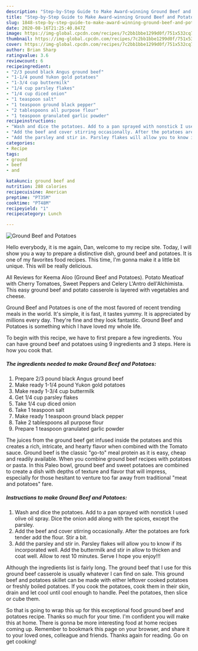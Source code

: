 ```yaml
---
description: "Step-by-Step Guide to Make Award-winning Ground Beef and Potatoes"
title: "Step-by-Step Guide to Make Award-winning Ground Beef and Potatoes"
slug: 1848-step-by-step-guide-to-make-award-winning-ground-beef-and-potatoes
date: 2020-08-16T21:25:40.847Z
image: https://img-global.cpcdn.com/recipes/7c2bb1bbe1299d0f/751x532cq70/ground-beef-and-potatoes-recipe-main-photo.jpg
thumbnail: https://img-global.cpcdn.com/recipes/7c2bb1bbe1299d0f/751x532cq70/ground-beef-and-potatoes-recipe-main-photo.jpg
cover: https://img-global.cpcdn.com/recipes/7c2bb1bbe1299d0f/751x532cq70/ground-beef-and-potatoes-recipe-main-photo.jpg
author: Brian Sharp
ratingvalue: 3.6
reviewcount: 6
recipeingredient:
- "2/3 pound black Angus ground beef"
- "1-1/4 pound Yukon gold potatoes"
- "1-3/4 cup buttermilk"
- "1/4 cup parsley flakes"
- "1/4 cup diced onion"
- "1 teaspoon salt"
- "1 teaspoon ground black pepper"
- "2 tablespoons all purpose flour"
- "1 teaspoon granulated garlic powder"
recipeinstructions:
- "Wash and dice the potatoes. Add to a pan sprayed with nonstick I used olive oil spray. Dice the onion add along with the spices, except the parsley."
- "Add the beef and cover stirring occasionally. After the potatoes are fork tender add the flour. Stir a bit."
- "Add the parsley and stir in. Parsley flakes will allow you to know if its incorporated well. Add the buttermilk and stir in allow to thicken and coat well. Allow to rest 10 minutes. Serve I hope you enjoy!!!"
categories:
- Recipe
tags:
- ground
- beef
- and

katakunci: ground beef and 
nutrition: 288 calories
recipecuisine: American
preptime: "PT35M"
cooktime: "PT48M"
recipeyield: "1"
recipecategory: Lunch

---
```



![Ground Beef and Potatoes](https://img-global.cpcdn.com/recipes/7c2bb1bbe1299d0f/751x532cq70/ground-beef-and-potatoes-recipe-main-photo.jpg)

Hello everybody, it is me again, Dan, welcome to my recipe site. Today, I will show you a way to prepare a distinctive dish, ground beef and potatoes. It is one of my favorites food recipes. This time, I'm gonna make it a little bit unique. This will be really delicious.

All Reviews for Keema Aloo (Ground Beef and Potatoes). Potato Meatloaf with Cherry Tomatoes, Sweet Peppers and Celery L&#39;Antro dell&#39;Alchimista. This easy ground beef and potato casserole is layered with vegetables and cheese.

Ground Beef and Potatoes is one of the most favored of recent trending meals in the world. It's simple, it is fast, it tastes yummy. It is appreciated by millions every day. They're fine and they look fantastic. Ground Beef and Potatoes is something which I have loved my whole life.


To begin with this recipe, we have to first prepare a few ingredients. You can have ground beef and potatoes using 9 ingredients and 3 steps. Here is how you cook that.

<!--inarticleads1-->

##### The ingredients needed to make Ground Beef and Potatoes:

1. Prepare 2/3 pound black Angus ground beef
1. Make ready 1-1/4 pound Yukon gold potatoes
1. Make ready 1-3/4 cup buttermilk
1. Get 1/4 cup parsley flakes
1. Take 1/4 cup diced onion
1. Take 1 teaspoon salt
1. Make ready 1 teaspoon ground black pepper
1. Take 2 tablespoons all purpose flour
1. Prepare 1 teaspoon granulated garlic powder


The juices from the ground beef get infused inside the potatoes and this creates a rich, intricate, and hearty flavor when combined with the Tomato sauce. Ground beef is the classic &#34;go-to&#34; meal protein as it is easy, cheap and readily available. When you combine ground beef recipes with potatoes or pasta. In this Paleo bowl, ground beef and sweet potatoes are combined to create a dish with depths of texture and flavor that will impress, especially for those hesitant to venture too far away from traditional &#34;meat and potatoes&#34; fare. 

<!--inarticleads2-->

##### Instructions to make Ground Beef and Potatoes:

1. Wash and dice the potatoes. Add to a pan sprayed with nonstick I used olive oil spray. Dice the onion add along with the spices, except the parsley.
1. Add the beef and cover stirring occasionally. After the potatoes are fork tender add the flour. Stir a bit.
1. Add the parsley and stir in. Parsley flakes will allow you to know if its incorporated well. Add the buttermilk and stir in allow to thicken and coat well. Allow to rest 10 minutes. Serve I hope you enjoy!!!


Although the ingredients list is fairly long. The ground beef that I use for this ground beef casserole is usually whatever I can find on sale. This ground beef and potatoes skillet can be made with either leftover cooked potatoes or freshly boiled potatoes. If you cook the potatoes, cook them in their skin, drain and let cool until cool enough to handle. Peel the potatoes, then slice or cube them. 

So that is going to wrap this up for this exceptional food ground beef and potatoes recipe. Thanks so much for your time. I'm confident you will make this at home. There is gonna be more interesting food at home recipes coming up. Remember to bookmark this page on your browser, and share it to your loved ones, colleague and friends. Thanks again for reading. Go on get cooking!
